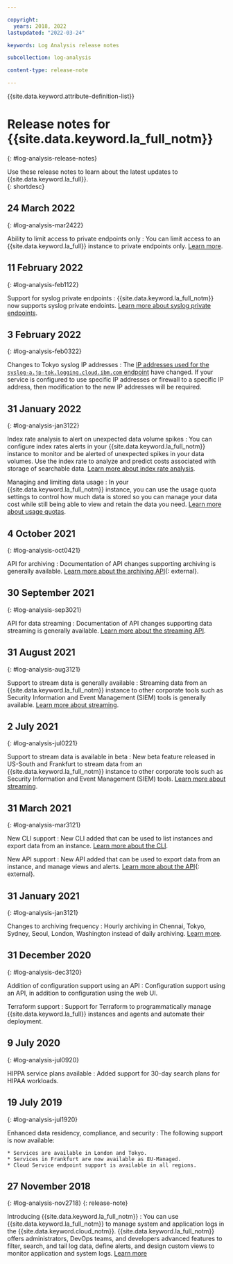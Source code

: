 ```yaml
---

copyright:
  years: 2018, 2022
lastupdated: "2022-03-24"

keywords: Log Analysis release notes

subcollection: log-analysis

content-type: release-note

---
```


{{site.data.keyword.attribute-definition-list}}

# Release notes for {{site.data.keyword.la_full_notm}}
{: #log-analysis-release-notes}

Use these release notes to learn about the latest updates to {{site.data.keyword.la_full}}.  
{: shortdesc}

## 24 March 2022
{: #log-analysis-mar2422}

Ability to limit access to private endpoints only
:   You can limit access to an {{site.data.keyword.la_full}} instance to private endpoints only.    [Learn more](/docs/log-analysis?topic=log-analysis-private_endpoints_only).

## 11 February 2022
{: #log-analysis-feb1122}

Support for syslog private endpoints
:   {{site.data.keyword.la_full_notm}} now supports syslog private endoints.  [Learn more about syslog private endpoints](/docs/log-analysis?topic=log-analysis-endpoints#endpoints_syslog_private_endpoints).

## 3 February 2022
{: #log-analysis-feb0322}

Changes to Tokyo syslog IP addresses
:   The [IP addresses used for the `syslog-a.jp-tok.logging.cloud.ibm.com` endpoint](/docs/log-analysis?topic=log-analysis-endpoints#endpoints_syslog) have changed. If your service is configured to use specific IP addresses or firewall to a specific IP address, then modification to the new IP addresses will be required. 

## 31 January 2022
{: #log-analysis-jan3122}

Index rate analysis to alert on unexpected data volume spikes
:   You can configure index rates alerts in your {{site.data.keyword.la_full_notm}} instance to monitor and be alerted of unexpected spikes in your data volumes. Use the index rate to analyze and predict costs associated with storage of searchable data.  [Learn more about index rate analysis](/docs/log-analysis?topic=log-analysis-control_usage_index_rate).

Managing and limiting data usage
:   In your {{site.data.keyword.la_full_notm}} instance, you can use the usage quota settings to control how much data is stored so you can manage your data cost while still being able to view and retain the data you need.  [Learn more about usage quotas](/docs/log-analysis?topic=log-analysis-control_usage_quotas).

## 4 October 2021
{: #log-analysis-oct0421}

API for archiving
:   Documentation of API changes supporting archiving is generally available.  [Learn more about the archiving API](https://{DomainName}/apidocs/log-analysis#get-v1-config-archiving){: external}.

## 30 September 2021
{: #log-analysis-sep3021}

API for data streaming
:   Documentation of API changes supporting data streaming is generally available.  [Learn more about the streaming API](/apidocs/log-analysis#post-v1-config-stream).

## 31 August 2021
{: #log-analysis-aug3121}

Support to stream data is generally available
:   Streaming data from an {{site.data.keyword.la_full_notm}} instance to other corporate tools such as Security Information and Event Management (SIEM) tools is generally available. [Learn more about streaming](/docs/log-analysis?topic=log-analysis-streaming).

## 2 July 2021
{: #log-analysis-jul0221}

Support to stream data is available in beta
:   New beta feature released in US-South and Frankfurt to stream data from an {{site.data.keyword.la_full_notm}} instance to other corporate tools such as Security Information and Event Management (SIEM) tools. [Learn more about streaming](/docs/log-analysis?topic=log-analysis-streaming).

## 31 March 2021
{: #log-analysis-mar3121}

New CLI support
:   New CLI added that can be used to list instances and export data from an instance. [Learn 
more about the CLI](/docs/log-analysis?topic=logdna-cli-plugin-logdna-cli).

New API support
:   New API added that can be used to export data from an instance, and manage views and alerts. [Learn more about the API](https://cloud.ibm.com/apidocs/logdna?code=python#introduction){: external}.

## 31 January 2021
{: #log-analysis-jan3121}

Changes to archiving frequency
:   Hourly archiving in Chennai, Tokyo, Sydney, Seoul, London, Washington instead of daily archiving. [Learn more](/docs/log-analysis?topic=log-analysis-archiving).

## 31 December 2020
{: #log-analysis-dec3120}

Addition of configuration support using an API
:   Configuration support using an API, in addition to configuration using the web UI.

Terraform support
:   Support for Terraform to programmatically manage {{site.data.keyword.la_full}} instances and agents and automate their deployment. 

## 9 July 2020
{: #log-analysis-jul0920}

HIPPA service plans available
:   Added support for 30-day search plans for HIPAA workloads.

## 19 July 2019
{: #log-analysis-jul1920}

Enhanced data residency, compliance, and security
:   The following support is now available:

    * Services are available in London and Tokyo.
    * Services in Frankfurt are now available as EU-Managed.
    * Cloud Service endpoint support is available in all regions.


## 27 November 2018
{: #log-analysis-nov2718}
{: release-note}

Introducing {{site.data.keyword.la_full_notm}}
:   You can use {{site.data.keyword.la_full_notm}} to manage system and application logs in the {{site.data.keyword.cloud_notm}}. {{site.data.keyword.la_full_notm}} offers administrators, DevOps teams, and developers advanced features to filter, search, and tail log data, define alerts, and design custom views to monitor application and system logs.   [Learn more](/docs/log-analysis?topic=log-analysis-getting-started#getting-started) 
